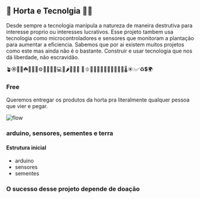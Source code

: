 
## 🌱 Horta e Tecnolgia 🧑‍💻

Desde sempre a tecnologia manipula a natureza de maneira destrutiva para interesse proprio ou interesses lucrativos. Esse projeto
tambem usa tecnologia como microcontroladores e sensores que monitoram a plantação para aumentar a eficiencia. Sabemos que por ai existem muitos 
projetos como este mas ainda não é o bastante. Construir e usar tecnologia que nos dá liberdade, não escravidão.



🪴🏵️🌵🌿☘️🌰🧑‍💻⚙️🤑🎋🎍📱💻🥗🌶️🍆🥦🥬
🥒🫑🍄🍀🌳🌹🥕🧅💐🥔🍈🍃🌡️☀️💧✅♻️💲🌍

### Free
 
Queremos entregar os produtos da horta pra literalmente qualquer pessoa que vier e pegar.


![flow](https://mermaid.ink/img/pako:eNo1jTEOwjAQBL9iXU1En4IKOipoLaHDviQWti-cbSEU5TUUPCQfw0FQ7Uo7o53AsCVoofP8MANKVseTjkqpgSWjahqVKCYWSsrFTN71VCPVYadGYVuW9_Lii-FwuRf0zqKl1aJwRY89hW2lDKWEoYr89WoR6hE2EEgCOlv_p_VUQx4okIa2Voty06DjXLkyWsx0sC6zQNuhT7QBLJnPz2igzVLoD-0d9oLhR80fTdJP1g)

### arduino, sensores, sementes e terra 






#### Estrutura inicial 

*   arduino
*   sensores 
*   sementes 


### O sucesso desse projeto depende de doação


